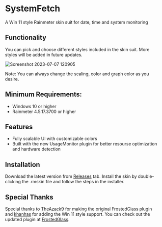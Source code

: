 # SystemFetch
A Win 11 style Rainmeter skin suit for date, time and system monitoring
## Functionality
You can pick and choose different styles included in the skin suit. More styles will be added in future updates.

![Screenshot 2023-07-07 120905](https://github.com/Meti0X7CB/SystemFetch/assets/8690114/516ff055-6e25-47ee-b6ec-0b252fe7786b)

Note: You can always change the scaling, color and graph color as you desire.
## Minimum Requirements:
- Windows 10 or higher
- Rainmeter 4.5.17.3700 or higher
## Features
- Fully scalable UI with customizable colors
- Built with the new UsageMonitor plugin for better resourse optimization and hardware detection
## Installation
Download the latest version from [Releases](https://github.com/Meti0X7CB/SystemFetch/releases) tab.
Install the skin by double-clicking the .rmskin file and follow the steps in the installer.
## Special Thanks
Special thanks to [TheAzack9](https://github.com/TheAzack9) for making the original FrostedGlass plugin and [khanhas](https://github.com/khanhas/) for adding the Win 11 style support. 
You can check out the updated plugin at [FrostedGlass](https://github.com/Meti0X7CB/FrostedGlass).
